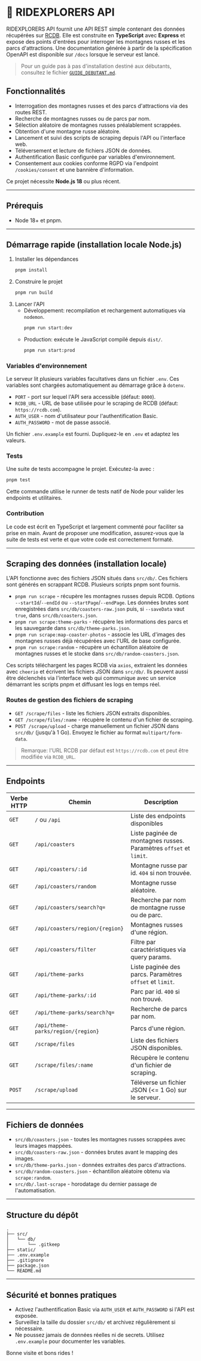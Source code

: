 # 🎢 RIDEXPLORERS API

RIDEXPLORERS API fournit une API REST simple contenant des données récupérées sur [RCDB](https://rcdb.com). Elle est construite en **TypeScript** avec **Express** et expose des points d'entrées pour interroger les montagnes russes et les parcs d'attractions. Une documentation générée à partir de la spécification OpenAPI est disponible sur `/docs` lorsque le serveur est lancé.

> Pour un guide pas à pas d'installation destiné aux débutants, consultez le
> fichier [`GUIDE_DEBUTANT.md`](./GUIDE_DEBUTANT.md).

## Fonctionnalités

- Interrogation des montagnes russes et des parcs d'attractions via des routes REST.
- Recherche de montagnes russes ou de parcs par nom.
- Sélection aléatoire de montagnes russes préalablement scrappées.
- Obtention d'une montagne russe aléatoire.
- Lancement et suivi des scripts de scraping depuis l'API ou l'interface web.
- Téléversement et lecture de fichiers JSON de données.
- Authentification Basic configurée par variables d'environnement.
- Consentement aux cookies conforme RGPD via l'endpoint `/cookies/consent` et une bannière d'information.

Ce projet nécessite **Node.js 18** ou plus récent.

---

## Prérequis

- Node 18+ et pnpm.

---

## Démarrage rapide (installation locale Node.js)

1. Installer les dépendances
   ```bash
   pnpm install
   ```
2. Construire le projet
   ```bash
   pnpm run build
   ```
3. Lancer l'API
   - Développement: recompilation et rechargement automatiques via `nodemon`.
     ```bash
     pnpm run start:dev
     ```
   - Production: exécute le JavaScript compilé depuis `dist/`.
     ```bash
     pnpm run start:prod
     ```

### Variables d'environnement

Le serveur lit plusieurs variables facultatives dans un fichier `.env`. Ces variables sont chargées automatiquement au démarrage grâce à `dotenv`.

- `PORT` - port sur lequel l'API sera accessible (défaut: `8000`).
- `RCDB_URL` - URL de base utilisée pour le scraping de RCDB (défaut: `https://rcdb.com`).
- `AUTH_USER` - nom d'utilisateur pour l'authentification Basic.
- `AUTH_PASSWORD` - mot de passe associé.

Un fichier `.env.example` est fourni. Dupliquez-le en `.env` et adaptez les valeurs.

### Tests

Une suite de tests accompagne le projet. Exécutez-la avec :

```bash
pnpm test
```

Cette commande utilise le runner de tests natif de Node pour valider les endpoints et utilitaires.

### Contribution

Le code est écrit en TypeScript et largement commenté pour faciliter sa prise
en main. Avant de proposer une modification, assurez-vous que la suite de tests
est verte et que votre code est correctement formaté.

---

## Scraping des données (installation locale)

L'API fonctionne avec des fichiers JSON situés dans `src/db/`. Ces fichiers sont générés en scrappant RCDB. Plusieurs scripts pnpm sont fournis.

- `pnpm run scrape` - récupère les montagnes russes depuis RCDB. Options `--startId`/`--endId` ou `--startPage`/`--endPage`. Les données brutes sont enregistrées dans `src/db/coasters-raw.json` puis, si `--saveData` vaut `true`, dans `src/db/coasters.json`.
- `pnpm run scrape:theme-parks` - récupère les informations des parcs et les sauvegarde dans `src/db/theme-parks.json`.
- `pnpm run scrape:map-coaster-photos` - associe les URL d'images des montagnes russes déjà récupérées avec l'URL de base configurée.
- `pnpm run scrape:random` - récupère un échantillon aléatoire de montagnes russes et le stocke dans `src/db/random-coasters.json`.

Ces scripts téléchargent les pages RCDB via `axios`, extraient les données avec `cheerio` et écrivent les fichiers JSON dans `src/db/`. Ils peuvent aussi être déclenchés via l'interface web qui communique avec un service démarrant les scripts pnpm et diffusant les logs en temps réel.

### Routes de gestion des fichiers de scraping

- `GET /scrape/files` - liste les fichiers JSON extraits disponibles.
- `GET /scrape/files/:name` - récupère le contenu d'un fichier de scraping.
- `POST /scrape/upload` - charge manuellement un fichier JSON dans `src/db/` (jusqu'à 1 Go). Envoyez le fichier au format `multipart/form-data`.

> Remarque: l'URL RCDB par défaut est `https://rcdb.com` et peut être modifiée via `RCDB_URL`.

---

## Endpoints

| Verbe HTTP | Chemin                          | Description |
| --------- | ------------------------------- | ----------- |
| `GET`     | `/` ou `/api`                   | Liste des endpoints disponibles |
| `GET`     | `/api/coasters`                 | Liste paginée de montagnes russes. Paramètres `offset` et `limit`. |
| `GET`     | `/api/coasters/:id`             | Montagne russe par id. `404` si non trouvée. |
| `GET`     | `/api/coasters/random`          | Montagne russe aléatoire. |
| `GET`     | `/api/coasters/search?q=`       | Recherche par nom de montagne russe ou de parc. |
| `GET`     | `/api/coasters/region/{region}` | Montagnes russes d'une région. |
| `GET`     | `/api/coasters/filter`          | Filtre par caractéristiques via query params. |
| `GET`     | `/api/theme-parks`              | Liste paginée des parcs. Paramètres `offset` et `limit`. |
| `GET`     | `/api/theme-parks/:id`          | Parc par id. `400` si non trouvé. |
| `GET`     | `/api/theme-parks/search?q=`    | Recherche de parcs par nom. |
| `GET`     | `/api/theme-parks/region/{region}` | Parcs d'une région. |
| `GET`     | `/scrape/files`                 | Liste des fichiers JSON disponibles. |
| `GET`     | `/scrape/files/:name`           | Récupère le contenu d'un fichier de scraping. |
| `POST`    | `/scrape/upload`                | Téléverse un fichier JSON (<= 1 Go) sur le serveur. |

---

## Fichiers de données

- `src/db/coasters.json` - toutes les montagnes russes scrappées avec leurs images mappées.
- `src/db/coasters-raw.json` - données brutes avant le mapping des images.
- `src/db/theme-parks.json` - données extraites des parcs d'attractions.
- `src/db/random-coasters.json` - échantillon aléatoire obtenu via `scrape:random`.
- `src/db/.last-scrape` - horodatage du dernier passage de l'automatisation.

---

## Structure du dépôt

```text
.
├── src/
│   └── db/
│       └── .gitkeep
├── static/
├── .env.example
├── .gitignore
├── package.json
└── README.md
```

---

## Sécurité et bonnes pratiques

- Activez l'authentification Basic via `AUTH_USER` et `AUTH_PASSWORD` si l'API est exposée.
- Surveillez la taille du dossier `src/db/` et archivez régulièrement si nécessaire.
- Ne poussez jamais de données réelles ni de secrets. Utilisez `.env.example` pour documenter les variables.

Bonne visite et bons rides !

